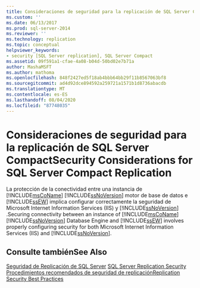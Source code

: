 ```yaml
---
title: Consideraciones de seguridad para la replicación de SQL Server Compact | Microsoft Docs
ms.custom: ''
ms.date: 06/13/2017
ms.prod: sql-server-2014
ms.reviewer: ''
ms.technology: replication
ms.topic: conceptual
helpviewer_keywords:
- security [SQL Server replication], SQL Server Compact
ms.assetid: 09f591a1-cfae-4a08-b04d-50bd02e7b71a
author: MashaMSFT
ms.author: mathoma
ms.openlocfilehash: 848f2427ed5f18ab4bbb64bb29f11b8567063bf8
ms.sourcegitcommit: ad4d92dce894592a259721a1571b1d8736abacdb
ms.translationtype: MT
ms.contentlocale: es-ES
ms.lasthandoff: 08/04/2020
ms.locfileid: "87748035"
---
```

# <a name="security-considerations-for-sql-server-compact-replication"></a><span data-ttu-id="12144-102">Consideraciones de seguridad para la replicación de SQL Server Compact</span><span class="sxs-lookup"><span data-stu-id="12144-102">Security Considerations for SQL Server Compact Replication</span></span>
  <span data-ttu-id="12144-103">La protección de la conectividad entre una instancia de [!INCLUDE[msCoName](../../../includes/msconame-md.md)] [!INCLUDE[ssNoVersion](../../../includes/ssnoversion-md.md)] motor de base de datos e [!INCLUDE[ssEW](../../../includes/ssew-md.md)] implica configurar correctamente la seguridad de Microsoft Internet Information Services (IIS) y [!INCLUDE[ssNoVersion](../../../includes/ssnoversion-md.md)] .</span><span class="sxs-lookup"><span data-stu-id="12144-103">Securing connectivity between an instance of [!INCLUDE[msCoName](../../../includes/msconame-md.md)] [!INCLUDE[ssNoVersion](../../../includes/ssnoversion-md.md)] Database Engine and [!INCLUDE[ssEW](../../../includes/ssew-md.md)] involves properly configuring security for both Microsoft Internet Information Services (IIS) and [!INCLUDE[ssNoVersion](../../../includes/ssnoversion-md.md)].</span></span>  
  
## <a name="see-also"></a><span data-ttu-id="12144-104">Consulte también</span><span class="sxs-lookup"><span data-stu-id="12144-104">See Also</span></span>  
 <span data-ttu-id="12144-105">[Seguridad de Replicación de SQL Server](view-and-modify-replication-security-settings.md) </span><span class="sxs-lookup"><span data-stu-id="12144-105">[SQL Server Replication Security](view-and-modify-replication-security-settings.md) </span></span>  
 [<span data-ttu-id="12144-106">Procedimientos recomendados de seguridad de replicación</span><span class="sxs-lookup"><span data-stu-id="12144-106">Replication Security Best Practices</span></span>](replication-security-best-practices.md)  
  
  
